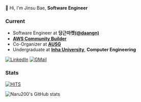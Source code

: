 👋  Hi, I'm Jinsu Bae, **Software Engineer**

### Current

- Software Engineer at **당근마켓[(@daangn)](https://github.com/daangn)**
- **[AWS Community Builder]([https://ausg.me](https://aws.amazon.com/ko/developer/community/community-builders/community-builders-directory/?cb-cards.sort-by=item.additionalFields.cbName&cb-cards.sort-order=asc&awsf.builder-category=*all&awsf.location=*all&awsf.year=*all&cb-cards.q=Korea&cb-cards.q_operator=AND))**
- Co-Organizer at **[AUSG](https://ausg.me)**
- Undergraduate at **[Inha University](https://inha.ac.kr/)**, **Computer Engineering**

[![LinkedIn](http://img.shields.io/badge/-Naru200-0072b1?style=flat-square&logo=linkedin&link=https://www.linkedin.com/in/naru200/)](https://www.linkedin.com/in/naru200/)
[![GMail](http://img.shields.io/badge/-jinsu2504@gmail.com-EA4335?style=flat-square&logo=gmail&link=mailto:jinsu2504@gmail.com&logoColor=white)](mailto:jinsu2504@gmail.com)

### Stats

[![HITS](https://hits.seeyoufarm.com/api/count/incr/badge.svg?url=https%3A%2F%2Fgithub.com%2Fnaru200&count_bg=%2379C83D&title_bg=%23555555&icon=&icon_color=%23E7E7E7&title=HITS&edge_flat=true)](https://hits.seeyoufarm.com)

![Naru200's GitHub stats](https://github-readme-stats.vercel.app/api?username=naru200&count_private=true&show_icons=true&hide=stars)











<!--
**naru200/naru200** is a ✨ _special_ ✨ repository because its `README.md` (this file) appears on your GitHub profile.

Here are some ideas to get you started:

- 🔭 I’m currently working on ...
- 🌱 I’m currently learning ...
- 👯 I’m looking to collaborate on ...
- 🤔 I’m looking for help with ...
- 💬 Ask me about ...
- 📫 How to reach me: ...
- 😄 Pronouns: ...
- ⚡ Fun fact: ...
-->
